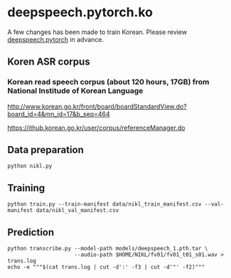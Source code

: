 # deepspeech.pytorch.ko

A few changes has been made to train Korean. Please review [deepspeech.pytorch](https://github.com/SeanNaren/deepspeech.pytorch/blob/master/README.md) in advance.

## Koren ASR corpus

### Korean read speech corpus (about 120 hours, 17GB) from National Institude of Korean Language

http://www.korean.go.kr/front/board/boardStandardView.do?board_id=4&mn_id=17&b_seq=464

https://ithub.korean.go.kr/user/corpus/referenceManager.do

## Data preparation
```
python nikl.py
```

## Training
```
python train.py --train-manifest data/nikl_train_manifest.csv --val-manifest data/nikl_val_manifest.csv
```
## Prediction
```
python transcribe.py --model-path models/deepspeech_1.pth.tar \
                     --audio-path $HOME/NIKL/fv01/fv01_t01_s01.wav > trans.log
echo -e """$(cat trans.log | cut -d':' -f3 | cut -d'"' -f2)"""
```
